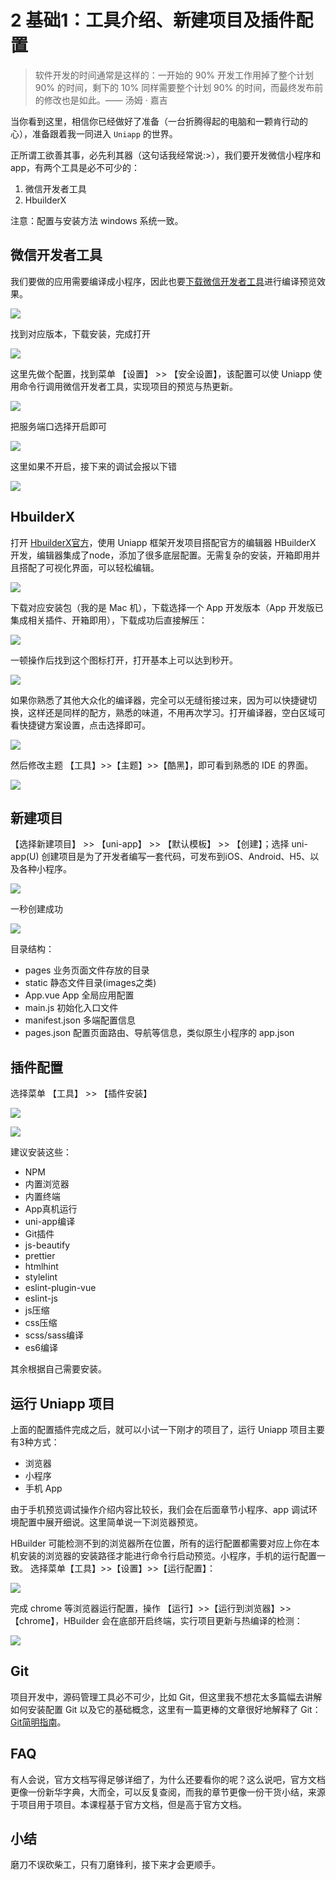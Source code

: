 # 2 基础1：工具介绍、新建项目及插件配置

> 软件开发的时间通常是这样的：一开始的 90% 开发工作用掉了整个计划 90% 的时间，剩下的 10% 同样需要整个计划 90% 的时间，而最终发布前的修改也是如此。—— 汤姆 · 嘉吉

当你看到这里，相信你已经做好了准备（一台折腾得起的电脑和一颗肯行动的心），准备跟着我一同进入 `Uniapp` 的世界。

正所谓工欲善其事，必先利其器（这句话我经常说:>），我们要开发微信小程序和app，有两个工具是必不可少的：

1. 微信开发者工具  
2. HbuilderX  

注意：配置与安装方法 windows 系统一致。

## 微信开发者工具

我们要做的应用需要编译成小程序，因此也要[下载微信开发者工具](https://developers.weixin.qq.com/miniprogram/dev/devtools/download.html)进行编译预览效果。

![](./images/6b629213d76bb24321e8c4e5ab149813.png)

找到对应版本，下载安装，完成打开

![](./images/69120cab3b308c4820fc388e309388bf.png)

这里先做个配置，找到菜单 【设置】 >> 【安全设置】，该配置可以使 Uniapp 使用命令行调用微信开发者工具，实现项目的预览与热更新。

![](./images/8ce9bb3e26d8840003219a8b987db53c.png)

把服务端口选择开启即可

![](./images/07cee9ef4b9ad1a0738ca6bd530f0926.png)

这里如果不开启，接下来的调试会报以下错

![](./images/3910ca1b92329b331bc797f3a87637ef.png)


## HbuilderX 

打开 [HbuilderX官方](https://www.dcloud.io/hbuilderx.html)，使用 Uniapp  框架开发项目搭配官方的编辑器 HBuilderX 开发，编辑器集成了node，添加了很多底层配置。无需复杂的安装，开箱即用并且搭配了可视化界面，可以轻松编辑。

![](./images/9c2d3064b310d3778a1e9563c0077e0b.png)

下载对应安装包（我的是 Mac 机），下载选择一个 App 开发版本（App 开发版已集成相关插件、开箱即用），下载成功后直接解压：

![](./images/593e111e2be860f45e9c3438c4a4d4e8.png)

一顿操作后找到这个图标打开，打开基本上可以达到秒开。

![](./images/5c6fc97ab7095eb859cb8aee4cc65a00.png)

如果你熟悉了其他大众化的编译器，完全可以无缝衔接过来，因为可以快捷键切换，这样还是同样的配方，熟悉的味道，不用再次学习。打开编译器，空白区域可看快捷键方案设置，点击选择即可。

![](./images/ec9a9c585c8f98588413add89a258944.png)

然后修改主题 【工具】>>【主题】>>【酷黑】，即可看到熟悉的 IDE 的界面。

![](./images/4a03c81b67e062fb5f9c2aec7ac55669.png)

## 新建项目

【选择新建项目】 >> 【uni-app】 >> 【默认模板】 >> 【创建】；选择 uni-app(U) 创建项目是为了开发者编写一套代码，可发布到iOS、Android、H5、以及各种小程序。

![](./images/f55c5b9ddb83d2fbb0eda26475171ef0.png)

一秒创建成功

![](./images/224a0147359616a2505ad9cde124715b.png)

目录结构：
* pages     业务页面文件存放的目录
* static    静态文件目录(images之类) 
* App.vue   App 全局应用配置
* main.js   初始化入口文件
* manifest.json  多端配置信息
* pages.json  配置页面路由、导航等信息，类似原生小程序的 app.json


## 插件配置

选择菜单 【工具】 >> 【插件安装】

![](./images/cbdc690f884a4559ff0d1ff02cbe488e.png)

![](./images/81bcc3b3de7f94c58883c63d9b5a8cb0.png)

建议安装这些：
* NPM
* 内置浏览器
* 内置终端
* App真机运行
* uni-app编译
* Git插件
* js-beautify
* prettier
* htmlhint
* stylelint
* eslint-plugin-vue
* eslint-js
* js压缩
* css压缩
* scss/sass编译
* es6编译

其余根据自己需要安装。

## 运行 Uniapp 项目

上面的配置插件完成之后，就可以小试一下刚才的项目了，运行 Uniapp 项目主要有3种方式：

* 浏览器
* 小程序
* 手机 App

由于手机预览调试操作介绍内容比较长，我们会在后面章节小程序、app 调试环境配置中展开细说。这里简单说一下浏览器预览。

HBuilder 可能检测不到的浏览器所在位置，所有的运行配置都需要对应上你在本机安装的浏览器的安装路径才能进行命令行启动预览。小程序，手机的运行配置一致。
选择菜单【工具】>>【设置】>>【运行配置】：

![](./images/60422ea701ca3354ec460af52fa7efb5.png)

完成 chrome 等浏览器运行配置，操作 【运行】>>【运行到浏览器】>>【chrome】，HBuilder 会在底部开启终端，实行项目更新与热编译的检测：

![](./images/1468767263b78796f023e5b88dc123c2.png)

## Git

项目开发中，源码管理工具必不可少，比如 Git，但这里我不想花太多篇幅去讲解如何安装配置 Git 以及它的基础概念，这里有一篇更棒的文章很好地解释了 Git：[Git简明指南](http://rogerdudler.github.io/git-guide/index.zh.html)。

## FAQ

有人会说，官方文档写得足够详细了，为什么还要看你的呢？这么说吧，官方文档更像一份新华字典，大而全，可以反复查阅，而我的章节更像一份干货小结，来源于项目用于项目。本课程基于官方文档，但是高于官方文档。

## 小结

磨刀不误砍柴工，只有刀磨锋利，接下来才会更顺手。
